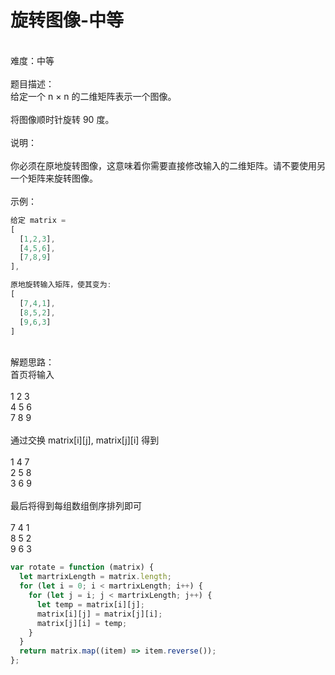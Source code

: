 # 旋转图像-中等

<br />难度：中等<br />
<br />题目描述：<br />给定一个 n × n 的二维矩阵表示一个图像。<br />
<br />将图像顺时针旋转 90 度。<br />
<br />说明：<br />
<br />你必须在原地旋转图像，这意味着你需要直接修改输入的二维矩阵。请不要使用另一个矩阵来旋转图像。<br />
<br />示例：

```javascript
给定 matrix =
[
  [1,2,3],
  [4,5,6],
  [7,8,9]
],

原地旋转输入矩阵，使其变为:
[
  [7,4,1],
  [8,5,2],
  [9,6,3]
]
```

<br />解题思路：<br />首页将输入<br />
<br />1 2 3<br />4 5 6<br />7 8 9<br />
<br />通过交换 matrix[i][j], matrix[j][i] 得到<br />
<br />1 4 7<br />2 5 8<br />3 6 9<br />
<br />最后将得到每组数组倒序排列即可<br />
<br />7 4 1<br />8 5 2<br />9 6 3

```javascript
var rotate = function (matrix) {
  let martrixLength = matrix.length;
  for (let i = 0; i < martrixLength; i++) {
    for (let j = i; j < martrixLength; j++) {
      let temp = matrix[i][j];
      matrix[i][j] = matrix[j][i];
      matrix[j][i] = temp;
    }
  }
  return matrix.map((item) => item.reverse());
};
```
